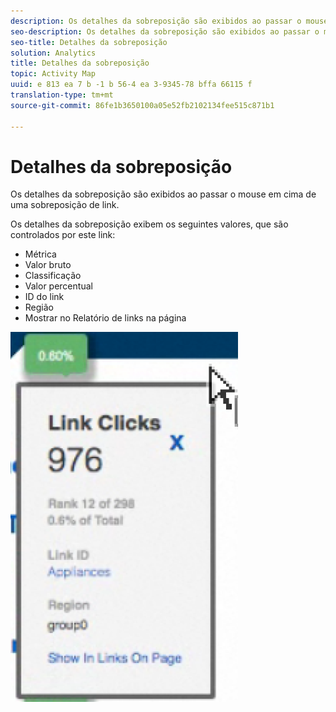 ```yaml
---
description: Os detalhes da sobreposição são exibidos ao passar o mouse em cima de uma sobreposição de link.
seo-description: Os detalhes da sobreposição são exibidos ao passar o mouse em cima de uma sobreposição de link.
seo-title: Detalhes da sobreposição
solution: Analytics
title: Detalhes da sobreposição
topic: Activity Map
uuid: e 813 ea 7 b -1 b 56-4 ea 3-9345-78 bffa 66115 f
translation-type: tm+mt
source-git-commit: 86fe1b3650100a05e52fb2102134fee515c871b1

---
```



# Detalhes da sobreposição

Os detalhes da sobreposição são exibidos ao passar o mouse em cima de uma sobreposição de link.

Os detalhes da sobreposição exibem os seguintes valores, que são controlados por este link:

* Métrica
* Valor bruto
* Classificação
* Valor percentual
* ID do link
* Região
* Mostrar no Relatório de links na página

![](assets/overlay_details.png)

